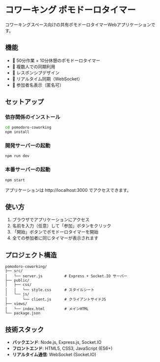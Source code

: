 # コワーキング ポモドーロタイマー

コワーキングスペース向けの共有ポモドーロタイマーWebアプリケーションです。

## 機能

- 🍅 50分作業 + 10分休憩のポモドーロタイマー
- 👥 複数人での同期利用
- 📱 レスポンシブデザイン
- 🔄 リアルタイム同期（WebSocket）
- 👤 参加者名表示（匿名可）

## セットアップ

### 依存関係のインストール

```bash
cd pomodoro-coworking
npm install
```

### 開発サーバーの起動

```bash
npm run dev
```

### 本番サーバーの起動

```bash
npm start
```

アプリケーションは http://localhost:3000 でアクセスできます。

## 使い方

1. ブラウザでアプリケーションにアクセス
2. 名前を入力（任意）して「参加」ボタンをクリック
3. 「開始」ボタンでポモドーロタイマーを開始
4. 全ての参加者に同じタイマーが表示されます

## プロジェクト構造

```
pomodoro-coworking/
├── src/
│   └── server.js          # Express + Socket.IO サーバー
├── public/
│   ├── css/
│   │   └── style.css      # スタイルシート
│   └── js/
│       └── client.js      # クライアントサイドJS
├── views/
│   └── index.html         # メインHTML
└── package.json
```

## 技術スタック

- **バックエンド**: Node.js, Express.js, Socket.IO
- **フロントエンド**: HTML5, CSS3, JavaScript (ES6+)
- **リアルタイム通信**: WebSocket (Socket.IO)